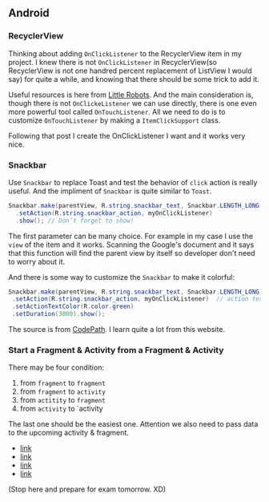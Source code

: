 ## Android 

### RecyclerView

Thinking about adding `OnClickListener` to the RecyclerView item in my project. I knew there is not `OnClickListener` in RecyclerView(so RecyclerView is not one handred percent replacement of ListView I would say) for quite a while, and knowing that there should be some trick to add it.

Useful resources is here from [Little Robots](http://www.littlerobots.nl/blog/Handle-Android-RecyclerView-Clicks/). And the main consideration is, though there is not `OnClickeListener` we can use directly, there is one even more powerful tool called `OnTouchListener`. All we need to do is to customize `OnTouchListener` by making a `ItemClickSupport` class.

Following that post I create the OnClickListener I want and it works very nice.

### Snackbar
Use `Snackbar` to replace Toast and test the behavior of `click` action is really useful. And the impliment of `Snackbar` is quite similar to `Toast`.

```Java
Snackbar.make(parentView, R.string.snackbar_text, Snackbar.LENGTH_LONG)
  .setAction(R.string.snackbar_action, myOnClickListener)
  .show(); // Don’t forget to show!
```

The first parameter can be many choice. For example in my case I use the `view` of the item and it works. Scanning the Google's document and it says that this function will find the parent view by itself so developer don't need to worry about it.

And there is some way to customize the `Snackbar` to make it colorful:

```Java
Snackbar.make(parentView, R.string.snackbar_text, Snackbar.LENGTH_LONG)
 .setAction(R.string.snackbar_action, myOnClickListener)  // action text on the right side
 .setActionTextColor(R.color.green)
 .setDuration(3000).show();
```

The source is from [CodePath](https://guides.codepath.com/android/Displaying-the-Snackbar). I learn quite a lot from this website.

### Start a Fragment & Activity from a Fragment & Activity

There may be four condition: 
1. from `fragment` to `fragment`
2. from `fragment` to `activity`
3. from `actitity` to `fragment`
4. from `activity` to `activity

The last one should be the easiest one. Attention we also need to pass data to the upcoming activity & fragment.

- [link](http://stackoverflow.com/questions/12739909/send-data-from-activity-to-fragment-in-android)
- [link](http://stackoverflow.com/questions/24078307/sending-data-to-a-fragment-instead-of-an-activity-with-a-parcelable-object)
- [link](http://stackoverflow.com/questions/9831728/start-a-fragment-via-intent-within-a-fragment)
- [link](http://stackoverflow.com/questions/9831728/start-a-fragment-via-intent-within-a-fragment)

(Stop here and prepare for exam tomorrow. XD)
